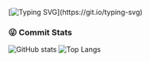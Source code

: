 [![Typing SVG](https://readme-typing-svg.demolab.com?font=Fira+Code&pause=1000&color=2F80ED&width=435&lines=%F0%9F%91%8B++Hi%EF%BC%8Cthis+is+yj8023's+Github!)](https://git.io/typing-svg)


### 😜 Commit Stats

![GitHub stats](https://github-readme-stats.vercel.app/api?username=yj8023xx&show_icons=true) ![Top Langs](https://github-readme-stats.vercel.app/api/top-langs/?username=yj8023xx&hide=TeX&layout=compact)

